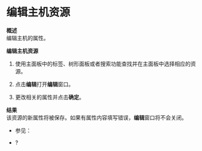 # 编辑主机资源

**概述**<br/>
  编辑主机的属性。

**编辑主机资源**

1. 使用主面板中的标签、树形面板或者搜索功能查找并在主面板中选择相应的资源。

1. 点击**编辑**打开**编辑**窗口。

1. 更改相关的属性并点击**确定**。


**结果**<br/>
  该资源的新属性将被保存。如果有属性内容填写错误，**编辑**窗口将不会关闭。

* 参见：

-   ?
